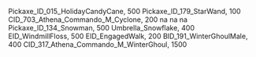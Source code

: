 Pickaxe_ID_015_HolidayCandyCane, 500
Pickaxe_ID_179_StarWand, 100
CID_703_Athena_Commando_M_Cyclone, 200
na
na
na
Pickaxe_ID_134_Snowman, 500
Umbrella_Snowflake, 400
EID_WindmillFloss, 500
EID_EngagedWalk, 200
BID_191_WinterGhoulMale, 400
CID_317_Athena_Commando_M_WinterGhoul, 1500
